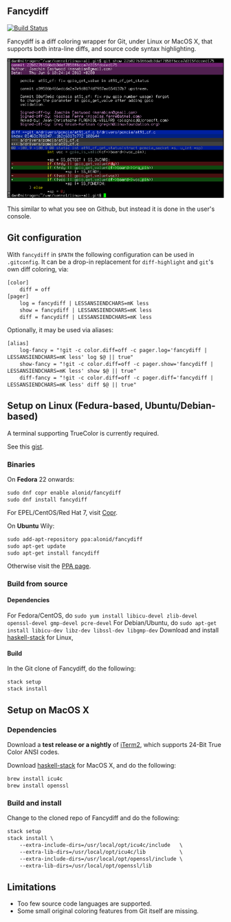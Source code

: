 ## Fancydiff

[![Build Status](https://travis-ci.org/da-x/fancydiff.svg?branch=master)](https://travis-ci.org/da-x/fancydiff)

Fancydiff is a diff coloring wrapper for Git, under Linux or MacOS X, that supports both intra-line diffs, and source code syntax highlighting.

<img src="doc/fancydiff-example.png">

This similar to what you see on Github, but instead it is done in the user's console.


## Git configuration

With `fancydiff` in `$PATH` the following configuration can be used in `.gitconfig`. It can be a drop-in
replacement for `diff-highlight` and `git`'s own diff coloring, via:

```
[color]
    diff = off
[pager]
    log = fancydiff | LESSANSIENDCHARS=mK less
    show = fancydiff | LESSANSIENDCHARS=mK less
    diff = fancydiff | LESSANSIENDCHARS=mK less
```

Optionally, it may be used via aliases:

```
[alias]
    log-fancy = "!git -c color.diff=off -c pager.log='fancydiff | LESSANSIENDCHARS=mK less' log $@ || true"
    show-fancy = "!git -c color.diff=off -c pager.show='fancydiff | LESSANSIENDCHARS=mK less' show $@ || true"
    diff-fancy = "!git -c color.diff=off -c pager.diff='fancydiff | LESSANSIENDCHARS=mK less' diff $@ || true"
```


## Setup on Linux (Fedura-based, Ubuntu/Debian-based)

A terminal supporting TrueColor is currently required.

See this [gist](https://gist.github.com/XVilka/8346728).

### Binaries

On **Fedora** 22 onwards:

```
sudo dnf copr enable alonid/fancydiff
sudo dnf install fancydiff
```

For EPEL/CentOS/Red Hat 7, visit [Copr](https://copr.fedorainfracloud.org/coprs/alonid/fancydiff/).

On **Ubuntu** Wily:

```
sudo add-apt-repository ppa:alonid/fancydiff
sudo apt-get update
sudo apt-get install fancydiff
```

Otherwise visit the [PPA page](https://launchpad.net/~alonid/+archive/ubuntu/fancydiff).

### Build from source

#### Dependencies

For Fedora/CentOS, do `sudo yum install libicu-devel zlib-devel openssl-devel gmp-devel pcre-devel`
For Debian/Ubuntu, do `sudo apt-get install libicu-dev libz-dev libssl-dev libgmp-dev`
Download and install [haskell-stack](http://docs.haskellstack.org/en/stable/install_and_upgrade.html) for Linux,


#### Build

In the Git clone of Fancydiff, do the following:

```
stack setup
stack install
```


## Setup on MacOS X

### Dependencies

Download a **test release or a nightly** of [iTerm2](https://www.iterm2.com/downloads.html), which supports 24-Bit True Color
ANSI codes.

Download [haskell-stack](http://docs.haskellstack.org/en/stable/install_and_upgrade.html#mac-os-x) for MacOS X,
and do the following:

```
brew install icu4c
brew install openssl
```

### Build and install

Change to the cloned repo of Fancydiff and do the following:

```
stack setup
stack install \
    --extra-include-dirs=/usr/local/opt/icu4c/include   \
    --extra-lib-dirs=/usr/local/opt/icu4c/lib           \
    --extra-include-dirs=/usr/local/opt/openssl/include \
    --extra-lib-dirs=/usr/local/opt/openssl/lib
```

## Limitations

 * Too few source code languages are supported.
 * Some small original coloring features from Git itself are missing.
